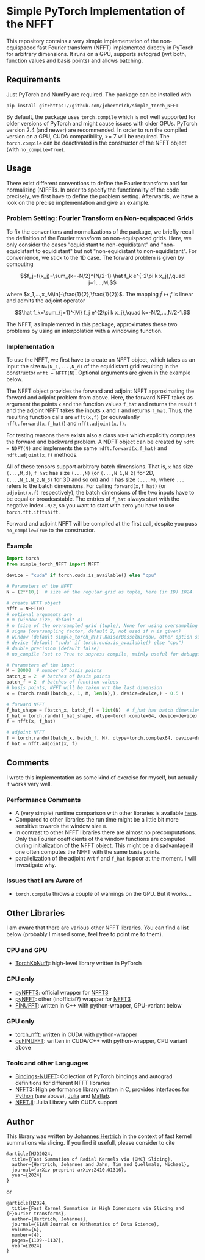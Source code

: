# Simple PyTorch Implementation of the NFFT

This repository contains a very simple implementation of the non-equispaced fast Fourier transform (NFFT)
implemented directly in PyTorch for arbitrary dimensions. It runs on a GPU, supports autograd (wrt both, function values and basis points)
and allows batching. 

## Requirements

Just PyTorch and NumPy are required.
The package can be installed with

```
pip install git+https://github.com/johertrich/simple_torch_NFFT
```

By default, the package uses `torch.compile` which is not well supported for older versions of PyTorch and might
cause issues with older GPUs.
PyTorch version 2.4 (and newer) are recommended. 
In order to run the compiled version on a GPU, CUDA compatibility, >= 7 will be required.
The `torch.compile` can be deactivated in the constructor of the NFFT object (with `no_compile=True`).

## Usage

There exist different conventions to define the Fourier transform and for normalizing (N)FFTs.
In order to specify the functionality of the code precisely, we first have to define
the problem setting. Afterwards, we have a look on the precise implementation and give an example.

### Problem Setting: Fourier Transform on Non-equispaced Grids

To fix the conventions and normalizations of the package, we briefly recall the definition of the
Fourier transform on non-equispaced grids. Here, we only consider the cases "equidistant to non-equidistant" and
"non-equidistant to equidistant" but not "non-equidistant to non-equidistant". For convenience, we stick to the 1D case.
The forward problem is given by computing

$$f_j=f(x_j)=\sum_{k=-N/2}^{N/2-1} \hat f_k e^{-2\pi k x_j},\quad j=1,...,M,$$

where $x_1,...,x_M\in[-\frac{1}{2},\frac{1}{2})$.
The mapping $\hat f \mapsto f$ is linear and admits the adjoint operator

$$\hat f_k=\sum_{j=1}^{M} f_j e^{2\pi k x_j},\quad k=-N/2,...,N/2-1.$$

The NFFT, as implemented in this package, approximates these two problems by using an interpolation with
a windowing function.

### Implementation

To use the NFFT, we first have to create an NFFT object, which takes as an input the size `N=(N_1,...,N_d)` of the equidistant
grid resulting in the constructor `nfft = NFFT(N)`. Optional arguments are given in the example below.

The NFFT object provides the forward and adjoint NFFT approximating the forward and adjoint problem from above.
Here, the forward NFFT takes as argument the points `x` and the function values `f_hat` and returns the result `f` and the
adjoint NFFT takes the inputs `x` and `f` and returns `f_hat`. Thus, the resulting function calls are `nfft(x,f)` 
(or equivalently `nfft.forward(x,f_hat)`) and `nfft.adjoint(x,f)`.

For testing reasons there exists also a class `NDFT` which explicitly computes the forward and backward problem. A NDFT object can
be created by `ndft = NDFT(N)` and implements the same `ndft.forward(x,f_hat)` and `ndft.adjoint(x,f)` methods.

All of these tensors support arbitrary batch dimensions. That is, `x` has size `(...,M,d)`, `f_hat` has size `(...,N)` 
(or `(...,N_1,N_2)` for 2D, `(...,N_1,N_2,N_3)` for 3D and so on) and `f` has size `(...,M)`, 
where `...` refers to the batch dimensions. For calling `forward(x,f_hat)` (or `adjoint(x,f)` respectively), the batch dimensions of the two inputs
have to be equal or broadcastable. The entries of `f_hat` always start with the negative index `-N/2`, so you want to start with
zero you have to use `torch.fft.ifftshift`.

Forward and adjoint NFFT will be compiled at the first call, despite you pass `no_compile=True` to the constructor.


### Example

```python
import torch
from simple_torch_NFFT import NFFT

device = "cuda" if torch.cuda.is_available() else "cpu"

# Parameters of the NFFT
N = (2**10,)  # size of the regular grid as tuple, here (in 1D) 1024.

# create NFFT object
nfft = NFFT(N)
# optional arguments are
# m (window size, default 4)
# n (size of the oversampled grid (tuple), None for using oversampling factor, default: None)
# sigma (oversampling factor, default 2, not used if n is given)
# window (default simple_torch_NFFT.KaiserBesselWindow, other option simple_torch_NFFT.GaussWindow)
# device (default "cuda" if torch.cuda.is_available() else "cpu")
# double_precision (default false)
# no_compile (set to True to supress compile, mainly useful for debugging to get readible stack traces, default: False)

# Parameters of the input
M = 20000  # number of basis points
batch_x = 2  # batches of basis points
batch_f = 2  # batches of function values
# basis points, NFFT will be taken wrt the last dimension
x = (torch.rand((batch_x, 1, M, len(N),), device=device,) - 0.5 )

# forward NFFT
f_hat_shape = [batch_x, batch_f] + list(N)  # f_hat has batch dimensions + grid dimensions
f_hat = torch.randn(f_hat_shape, dtype=torch.complex64, device=device)  # Fourier coefficients
f = nfft(x, f_hat)

# adjoint NFFT
f = torch.randn((batch_x, batch_f, M), dtype=torch.complex64, device=device)  # function values
f_hat = nfft.adjoint(x, f)

```

## Comments

I wrote this implementation as some kind of exercise for myself, but actually it works very well.

### Performance Comments

- A (very simple) runtime comparison with other libraries is available [here](runtime_comparison.md).
- Compared to other libraries the run time might be a little bit more sensitive towards the window size `m`.
- In contrast to other NFFT libraries there are almost no precomputations. Only the Fourier coefficients of the window functions are computed during initialization of the NFFT object. This might be a disadvantage if one often computes the NFFT with the same basis points.
- parallelization of the adjoint wrt `f` and `f_hat` is poor at the moment. I will investigate why.

### Issues that I am Aware of

- `torch.compile` throws a couple of warnings on the GPU. But it works...

## Other Libraries

I am aware that there are various other NFFT libraries. You can find a list below (probably I missed some, feel free to point me to them).

### CPU and GPU

- [TorchKbNufft](https://github.com/mmuckley/torchkbnufft): high-level library written in PyTorch

### CPU only

- [pyNFFT3](https://github.com/NFFT/pyNFFT3): official wrapper for [NFFT3](https://www-user.tu-chemnitz.de/~potts/nfft/)
- [pyNFFT](https://github.com/pyNFFT/pyNFFT): other (inofficial?) wrapper for [NFFT3](https://www-user.tu-chemnitz.de/~potts/nfft/)
- [FINUFFT](https://github.com/flatironinstitute/finufft): written in C++ with python-wrapper, GPU-variant below

### GPU only

- [torch_nfft](https://github.com/dominikbuenger/torch_nfft): written in CUDA with python-wrapper
- [cuFINUFFT](https://github.com/flatironinstitute/cufinufft/): written in CUDA/C++ with python-wrapper, CPU variant above

### Tools and other Languages

- [Bindings-NUFFT](https://github.com/albangossard/Bindings-NUFFT-pytorch): Collection of PyTorch bindings and autograd definitions for different NFFT libraries
- [NFFT3](https://www-user.tu-chemnitz.de/~potts/nfft/): High performance library written in C, provides interfaces for [Python](https://github.com/NFFT/pyNFFT3) (see above), [Julia](https://github.com/NFFT/NFFT3.jl) and [Matlab](https://www-user.tu-chemnitz.de/~potts/nfft/download.php).
- [NFFT.jl](https://github.com/JuliaMath/NFFT.jl): Julia Library with CUDA support


## Author

This library was written by [Johannes Hertrich](https://johertrich.github.io) in the context of fast kernel summations via slicing.
If you find it usefull, please consider to cite

```
@article{HJQ2024,
  title={Fast Summation of Radial Kernels via {QMC} Slicing},
  author={Hertrich, Johannes and Jahn, Tim and Quellmalz, Michael},
  journal={arXiv preprint arXiv:2410.01316},
  year={2024}
}
```

or

```
@article{H2024,
  title={Fast Kernel Summation in High Dimensions via Slicing and {F}ourier transforms},
  author={Hertrich, Johannes},
  journal={SIAM Journal on Mathematics of Data Science},
  volume={6},
  number={4},
  pages={1109--1137},
  year={2024}
}
```
